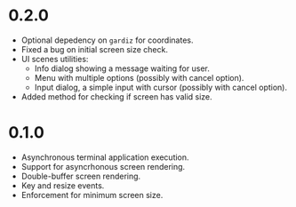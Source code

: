 # 0.2.0
- Optional depedency on `gardiz` for coordinates.
- Fixed a bug on initial screen size check.
- UI scenes utilities:
    - Info dialog showing a message waiting for user.
    - Menu with multiple options (possibly with cancel option).
    - Input dialog, a simple input with cursor (possibly with cancel option).
- Added method for checking if screen has valid size.

# 0.1.0
- Asynchronous terminal application execution.
- Support for asyncrhonous screen rendering.
- Double-buffer screen rendering.
- Key and resize events.
- Enforcement for minimum screen size.
